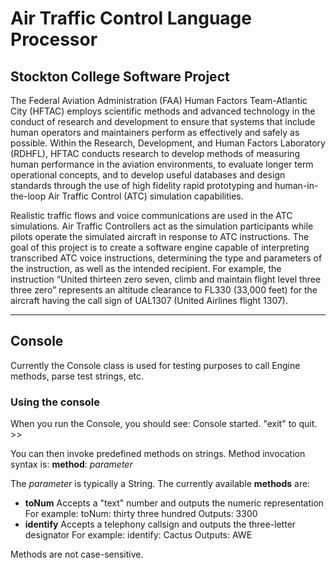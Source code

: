 # Air Traffic Control Language Processor
## Stockton College Software Project

The Federal Aviation Administration (FAA) Human Factors Team-Atlantic City (HFTAC) employs scientific methods and advanced technology in the conduct of research and development to ensure that systems that include human operators and maintainers perform as effectively and safely as possible.  Within the Research, Development, and Human Factors Laboratory (RDHFL), HFTAC conducts research to develop methods of measuring human performance in the aviation environments, to evaluate longer term operational concepts, and to develop useful databases and design standards through the use of high fidelity rapid prototyping and human-in-the-loop Air Traffic Control (ATC) simulation capabilities.

Realistic traffic flows and voice communications are used in the ATC simulations.  Air Traffic Controllers act as the simulation participants while pilots operate the simulated aircraft in response to ATC instructions.  The goal of this project is to create a software engine capable of interpreting transcribed ATC voice instructions, determining the type and parameters of the instruction, as well as the intended recipient.  For example, the instruction “United thirteen zero seven, climb and maintain flight level three three zero” represents an altitude clearance to FL330 (33,000 feet) for the aircraft having the call sign of UAL1307 (United Airlines flight 1307).

---

## Console

Currently the Console class is used for testing purposes to call Engine methods, parse test strings, etc.

### Using the console

When you run the Console, you should see:
	Console started. "exit" to quit.
	>>
	
You can then invoke predefined methods on strings. 
Method invocation syntax is: 
	__method__: _parameter_
	
The _parameter_ is typically a String.
The currently available __methods__ are:
*	__toNum__ Accepts a "text" number and outputs the numeric representation
	For example:
		toNum: thirty three hundred
	Outputs:
		3300
*	__identify__ Accepts a telephony callsign and outputs the three-letter designator
	For example:
		identify: Cactus
	Outputs:
		AWE
		
Methods are not case-sensitive.
